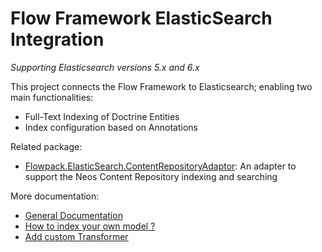 # Flow Framework ElasticSearch Integration

_Supporting Elasticsearch versions 5.x and 6.x_

This project connects the Flow Framework to Elasticsearch; enabling two main functionalities:

- Full-Text Indexing of Doctrine Entities
- Index configuration based on Annotations

Related package:

- [Flowpack.ElasticSearch.ContentRepositoryAdaptor](https://github.com/Flowpack/Flowpack.ElasticSearch.ContentRepositoryAdaptor): An adapter to support the Neos Content Repository
  indexing and searching

More documentation:

- [General Documentation](Documentation/Index.rst)
- [How to index your own model ?](Documentation/Indexer.rst)
- [Add custom Transformer](Documentation/Indexer.rst)
